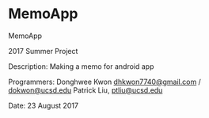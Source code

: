 # MemoApp
MemoApp

2017 Summer Project

Description: Making a memo for android app

Programmers: Donghwee Kwon dhkwon7740@gmail.com / dokwon@ucsd.edu
             Patrick Liu, ptliu@ucsd.edu
             
Date: 23 August 2017
